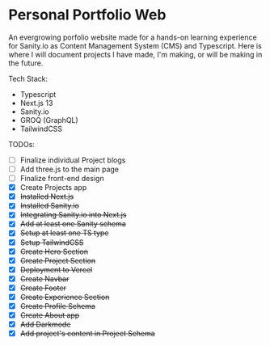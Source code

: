 # Personal Portfolio Web
An evergrowing porfolio website made for a hands-on learning experience for Sanity.io as Content Management System (CMS) and Typescript. Here is where I will document projects I have made, I'm making, or will be making in the future.

Tech Stack:
- Typescript
- Next.js 13
- Sanity.io
- GROQ (GraphQL)
- TailwindCSS

TODOs:
- [ ] Finalize individual Project blogs
- [ ] Add three.js to the main page
- [ ] Finalize front-end design
- [x] Create Projects app
- [x] ~~Installed Next.js~~
- [x] ~~Installed Sanity.io~~
- [x] ~~Integrating Sanity.io into Next.js~~
- [x] ~~Add at least one Sanity schema~~
- [x] ~~Setup at least one TS type~~
- [x] ~~Setup TailwindCSS~~
- [x] ~~Create Hero Section~~
- [x] ~~Create Project Section~~
- [x] ~~Deployment to Vercel~~
- [x] ~~Create Navbar~~
- [x] ~~Create Footer~~
- [x] ~~Create Experience Section~~
- [x] ~~Create Profile Schema~~
- [x] ~~Create About app~~
- [x] ~~Add Darkmode~~
- [x] ~~Add project's content in Project Schema~~

